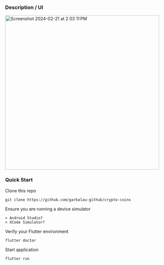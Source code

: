 ### Description / UI

<img width="500" alt="Screenshot 2024-02-21 at 2 03 11 PM" src="https://github.com/garbalau-github/crypto-coins/assets/53371076/66184814-121b-49da-ae62-03f09f446ec7">

### Quick Start

Clone this repo
```console
git clone https://github.com/garbalau-github/crypto-coins
```

Ensure you are running a device simulator
```
> Android Studio?
> XCode Simulator?
```

Verify your Flutter environment
```console
flutter doctor
```

Start application
```console
flutter run
```
